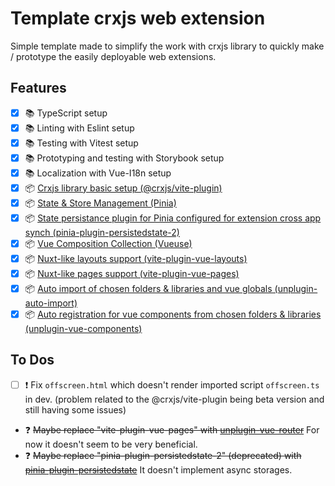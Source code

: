# Template crxjs web extension

Simple template made to simplify the work with crxjs library to quickly make / prototype the easily deployable web extensions.

## Features

- [X] 📚 TypeScript setup
- [X] 📚 Linting with Eslint setup
- [X] 📚 Testing with Vitest setup
- [X] 📚 Prototyping and testing with Storybook setup
- [X] 📚 Localization with Vue-I18n setup
- [X] 📦 [Crxjs library basic setup (@crxjs/vite-plugin)](https://crxjs.dev/vite-plugin/getting-started/vue/create-project)
- [X] 📦 [State & Store Management (Pinia)](https://pinia.vuejs.org/)
- [X] 📦 [State persistance plugin for Pinia configured for extension cross app synch (pinia-plugin-persistedstate-2)](https://github.com/iendeavor/pinia-plugin-persistedstate-2)
- [X] 📦 [Vue Composition Collection (Vueuse)](https://vueuse.org/)
- [X] 📦 [Nuxt-like layouts support (vite-plugin-vue-layouts)]([vite-plugin-vue-layouts](https://github.com/JohnCampionJr/vite-plugin-vue-layouts))
- [X] 📦 [Nuxt-like pages support (vite-plugin-vue-pages)]([vite-plugin-vue-pages](https://github.com/hannoeru/vite-plugin-pages))
- [X] 📦 [Auto import of chosen folders & libraries and vue globals (unplugin-auto-import)](https://github.com/antfu/unplugin-auto-import)
- [X] 📦 [Auto registration for vue components from chosen folders & libraries (unplugin-vue-components)](https://github.com/antfu/unplugin-vue-components)

## To Dos

- [ ] ❗ Fix `offscreen.html` which doesn't render imported script `offscreen.ts` in dev. (problem related to the @crxjs/vite-plugin being beta version and still having some issues)
- ❓ ~~Maybe replace "vite-plugin-vue-pages" with [unplugin-vue-router](https://github.com/posva/unplugin-vue-router)~~ For now it doesn't seem to be very beneficial.
- ❓ ~~Maybe replace "pinia-plugin-persistedstate-2" (deprecated) with [pinia-plugin-persistedstate](https://prazdevs.github.io/pinia-plugin-persistedstate/guide/migrating.html)~~ It doesn't implement async storages.
